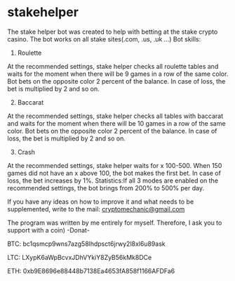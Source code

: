 # stakehelper

The stake helper bot was created to help with betting at the stake crypto casino.
The bot works on all stake sites(.com, .us, .uk ...) 
Bot skills:

1. Roulette

At the recommended settings, stake helper checks all roulette tables and waits for the moment when there will be 9 games in a row of the same color. Bot bets on the opposite color 2 percent of the balance. In case of loss, the bet is multiplied by 2 and so on.

2. Baccarat

At the recommended settings, stake helper checks all tables with baccarat and waits for the moment when there will be 10 games in a row of the same color. Bot bets on the opposite color 2 percent of the balance. In case of loss, the bet is multiplied by 2 and so on.

3. Crash

At the recommended settings, stake helper waits for x 100-500. When 150 games did not have an x above 100, the bot makes the first bet. In case of loss, the bet increases by 1%. Statistics:If all 3 modes are enabled on the recommended settings, the bot brings from 200% to 500% per day.

If you have any ideas on how to improve it and what needs to be supplemented, write to the mail: cryptomechanic@gmail.com

The program was written by me entirely for myself. Therefore, I ask you to support with a coin)
-Donat-

BTC: bc1qsmcp9wns7azg58lhdpsct6jrwy2l8xl6u89ask 

LTC: LXypK6aWpBcvxJDhVYkiY8ZyB56kMk8DCe 

ETH: 0xb9E8696e88448b7138Ea4653fA858f1166AFDFa6 

